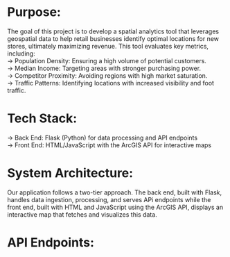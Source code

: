 # Purpose: 
The goal of this project is to develop a spatial analytics tool that leverages geospatial data to help retail businesses identify optimal locations for new stores, ultimately maximizing revenue. This tool evaluates key metrics, including: <br> 
 -> Population Density: Ensuring a high volume of potential customers. <br> 
 -> Median Income: Targeting areas with stronger purchasing power. <br>
 -> Competitor Proximity: Avoiding regions with high market saturation. <br>
 -> Traffic Patterns: Identifying locations with increased visibility and foot traffic. <br>
# Tech Stack: <br>
 -> Back End: Flask (Python) for data processing and API endpoints <br>
 -> Front End: HTML/JavaScript with the ArcGIS API for interactive maps

 # System Architecture:
 Our application follows a two-tier approach. The back end, built with Flask, handles data ingestion, processing, and serves APi endpoints while the front end, built with HTML and JavaScript using the ArcGIS API, displays an interactive map that fetches and visualizes this data. 

 # API Endpoints: 
